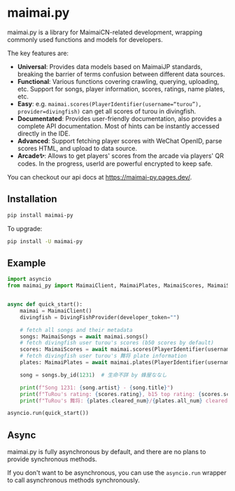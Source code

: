 # maimai.py

maimai.py is a library for MaimaiCN-related development, wrapping commonly used functions and models for developers.

The key features are:

- **Universal**: Provides data models based on MaimaiJP standards, breaking the barrier of terms confusion between different data sources.
- **Functional**: Various functions covering crawling, querying, uploading, etc. Support for songs, player information, scores, ratings, name plates, etc.
- **Easy**: e.g. `maimai.scores(PlayerIdentifier(username=“turou”), provider=divingfish)` can get all scores of turou in divingfish.
- **Documentated**: Provides user-friendly documentation, also provides a complete API documentation. Most of hints can be instantly accessed directly in the IDE.
- **Advanced**: Support fetching player scores with WeChat OpenID, parse scores HTML, and upload to data source.
- **Arcade✨**: Allows to get players' scores from the arcade via players' QR codes. In the progress, userId are powerful encrypted to keep safe.

You can checkout our api docs at https://maimai-py.pages.dev/.

## Installation

```bash
pip install maimai-py
```

To upgrade:

```bash
pip install -U maimai-py
```

## Example

```python
import asyncio
from maimai_py import MaimaiClient, MaimaiPlates, MaimaiScores, MaimaiSongs, PlayerIdentifier, LXNSProvider, DivingFishProvider


async def quick_start():
    maimai = MaimaiClient()
    divingfish = DivingFishProvider(developer_token="")

    # fetch all songs and their metadata
    songs: MaimaiSongs = await maimai.songs()
    # fetch divingfish user turou's scores (b50 scores by default)
    scores: MaimaiScores = await maimai.scores(PlayerIdentifier(username="turou"), provider=divingfish)
    # fetch divingfish user turou's 舞将 plate information
    plates: MaimaiPlates = await maimai.plates(PlayerIdentifier(username="turou"), "舞将", provider=divingfish)

    song = songs.by_id(1231)  # 生命不詳 by 蜂屋ななし

    print(f"Song 1231: {song.artist} - {song.title}")
    print(f"TuRou's rating: {scores.rating}, b15 top rating: {scores.scores_b15[0].dx_rating}")
    print(f"TuRou's 舞将: {plates.cleared_num}/{plates.all_num} cleared")

asyncio.run(quick_start())
```

## Async

maimai.py is fully asynchronous by default, and there are no plans to provide synchronous methods.

If you don't want to be asynchronous, you can use the `asyncio.run` wrapper to call asynchronous methods synchronously.